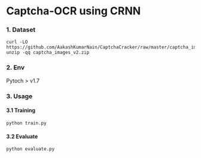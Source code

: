 # Captcha-OCR using CRNN


### 1. Dataset
```
curl -LO https://github.com/AakashKumarNain/CaptchaCracker/raw/master/captcha_images_v2.zip
unzip -qq captcha_images_v2.zip 
```
### 2. Env
Pytoch > v1.7

### 3. Usage

#### 3.1 Training 
```
python train.py
```

#### 3.2 Evaluate
```
python evaluate.py
```
